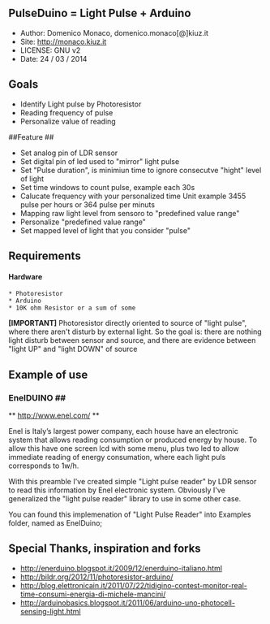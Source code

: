 ## PulseDuino =  Light Pulse + Arduino ##
* Author: Domenico Monaco, domenico.monaco[@]kiuz.it
* Site: http://monaco.kiuz.it
* LICENSE: GNU v2 
* Date: 24 / 03 / 2014

## Goals ##
* Identify Light pulse by Photoresistor
* Reading frequency of pulse
* Personalize value of reading

##Feature ##
* Set analog pin of LDR sensor
* Set digital pin of led used to "mirror" light pulse
* Set "Pulse duration", is minimiun time to ignore consecutve "hight" level of light
* Set time windows to count pulse, example each 30s 
* Calucate frequency with your personalized time Unit example  3455 pulse per hours or 364 pulse per minuts
* Mapping raw light level from sensoro to "predefined value range"
* Personalize "predefined value range"
* Set mapped level of light that you consider "pulse"

## Requirements ##

#### Hardware ####
	* Photoresistor
	* Arduino
	* 10K ohm Resistor or a sum of some

**[IMPORTANT]** Photoresistor directly oriented to source of "light pulse", where there aren't disturb by external light. So the goal is: there are nothing light disturb between sensor and source, and there are evidence between "light UP" and "light DOWN" of source

## Example of use ##
### EnelDUINO ##

** http://www.enel.com/ **

Enel is Italy’s largest power company, each house have an electronic system that allows reading consumption or produced energy by house. To allow this have one screen lcd with some menu, plus two led to allow immediate reading of energy consumation, where each light puls corresponds to 1w/h. 

With this preamble I've created simple "Light pulse reader" by LDR sensor to read this information by Enel electronic system. Obviously I've generalized the "light pulse reader" library to use in some other case. 

You can found this implemenation of "Light Pulse Reader" into Examples folder, named as EnelDuino;


## Special Thanks, inspiration and forks ##
* <http://enerduino.blogspot.it/2009/12/enerduino-italiano.html>
* <http://bildr.org/2012/11/photoresistor-arduino/>
* <http://blog.elettronicain.it/2011/07/22/tidigino-contest-monitor-real-time-consumi-energia-di-michele-mancini/>
* <http://arduinobasics.blogspot.it/2011/06/arduino-uno-photocell-sensing-light.html>
